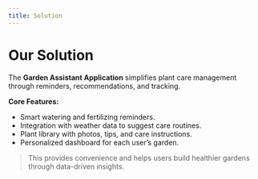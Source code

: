 ```yaml
---
title: Solution
---
```


# Our Solution

The **Garden Assistant Application** simplifies plant care management through reminders, recommendations, and tracking.

**Core Features:**
- Smart watering and fertilizing reminders.
- Integration with weather data to suggest care routines.
- Plant library with photos, tips, and care instructions.
- Personalized dashboard for each user’s garden.

> This provides convenience and helps users build healthier gardens through data-driven insights.
